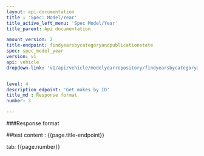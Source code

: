 ```yaml
---
layout: api-documentation
title : 'Spec: Model/Year'
title_active_left_menu: 'Spec Model/Year'
title_parent: Api documentation

amount_version: 2
title-endpoint: findyearsbycategoryandpublicationstate
spec: spec_model_year
version: v1
api: vehicle
dropdown-link: 'v1/api/vehicle/modelyearrepository/findyearsbycategoryandpublicationstate'


level: 4
description_edpoint: 'Get makes by ID'
title_md : Response format
number: 3

---
```


###Response format

##test content : {{page.title-endpoint}} 

tab: {{page.number}}